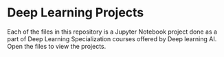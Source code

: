 # Deep Learning Projects
Each of the files in this repository is a Jupyter Notebook project done as a part of Deep Learning Specialization courses offered by Deep learning AI.
Open the files to view the projects.

